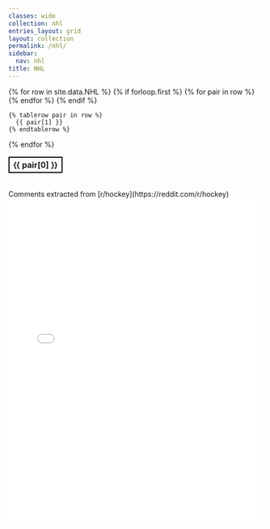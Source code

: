 ```yaml
---
classes: wide
collection: nhl
entries_layout: grid
layout: collection
permalink: /nhl/
sidebar:
  nav: nhl
title: NHL
---
```



<style>
	th{
	    border:2px solid #000000;
	}

	td{
	    border:1px solid #000000;
	}
</style>

<script src="https://www.kryogenix.org/code/browser/sorttable/sorttable.js"></script>

<table class="sortable">
  {% for row in site.data.NHL %}
    {% if forloop.first %}
    <tr>
      {% for pair in row %}
        <th class="sorttable_numeric">{{ pair[0] }}</th>
      {% endfor %}
    </tr>
    {% endif %}

    {% tablerow pair in row %}
      {{ pair[1] }}
    {% endtablerow %}
  {% endfor %}
</table>
<br>
Comments extracted from [r/hockey](https://reddit.com/r/hockey)
<iframe id="igraph" scrolling="no" style="border:none;" seamless="seamless" src="/plots/NHL/NHL.html" height="640" width="100%"></iframe>
